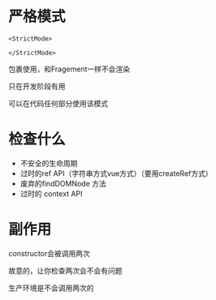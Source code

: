# 严格模式

```react
<StrictMode>

</StrictMode>
```

包裹使用，和Fragement一样不会渲染

只在开发阶段有用

可以在代码任何部分使用该模式

#  检查什么

- 不安全的生命周期
- 过时的ref API（字符串方式vue方式）（要用createRef方式）
- 废弃的findDOMNode 方法
- 过时的 context API

# 副作用

constructor会被调用两次

故意的，让你检查两次会不会有问题

生产环境是不会调用两次的